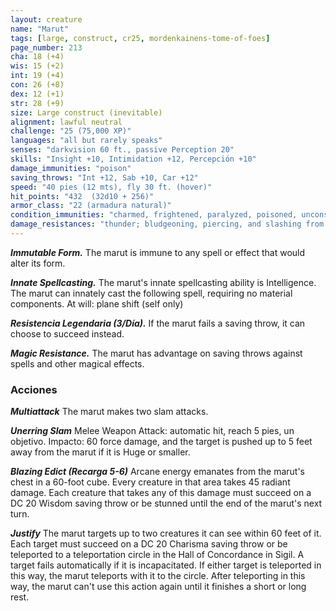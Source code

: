 ```yaml
---
layout: creature
name: "Marut"
tags: [large, construct, cr25, mordenkainens-tome-of-foes]
page_number: 213
cha: 18 (+4)
wis: 15 (+2)
int: 19 (+4)
con: 26 (+8)
dex: 12 (+1)
str: 28 (+9)
size: Large construct (inevitable)
alignment: lawful neutral
challenge: "25 (75,000 XP)"
languages: "all but rarely speaks"
senses: "darkvision 60 ft., passive Perception 20"
skills: "Insight +10, Intimidation +12, Percepción +10"
damage_immunities: "poison"
saving_throws: "Int +12, Sab +10, Car +12"
speed: "40 pies (12 mts), fly 30 ft. (hover)"
hit_points: "432  (32d10 + 256)"
armor_class: "22 (armadura natural)"
condition_immunities: "charmed, frightened, paralyzed, poisoned, unconscious"
damage_resistances: "thunder; bludgeoning, piercing, and slashing from nonmagical attacks"
---
```


***Immutable Form.*** The marut is immune to any spell or effect that would alter its form.

***Innate Spellcasting.*** The marut's innate spellcasting ability is Intelligence. The marut can innately cast the following spell, requiring no material components.
At will: plane shift (self only)

***Resistencia Legendaria (3/Día).*** If the marut fails a saving throw, it can choose to succeed instead.

***Magic Resistance.*** The marut has advantage on saving throws against spells and other magical effects.

### Acciones

***Multiattack*** The marut makes two slam attacks.

***Unerring Slam*** Melee Weapon Attack: automatic hit, reach 5 pies, un objetivo. Impacto: 60 force damage, and the target is pushed up to 5 feet away from the marut if it is Huge or smaller.

***Blazing Edict (Recarga 5-6)*** Arcane energy emanates from the marut's chest in a 60-foot cube. Every creature in that area takes 45 radiant damage. Each creature that takes any of this damage must succeed on a DC 20 Wisdom saving throw or be stunned until the end of the marut's next turn.

***Justify*** The marut targets up to two creatures it can see within 60 feet of it. Each target must succeed on a DC 20 Charisma saving throw or be teleported to a teleportation circle in the Hall of Concordance in Sigil. A target fails automatically if it is incapacitated. If either target is teleported in this way, the marut teleports with it to the circle.
After teleporting in this way, the marut can't use this action again until it finishes a short or long rest.